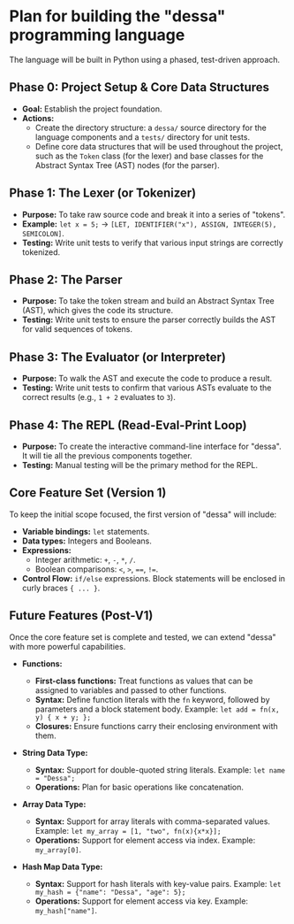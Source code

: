 # Plan for building the "dessa" programming language

The language will be built in Python using a phased, test-driven approach.

## Phase 0: Project Setup & Core Data Structures
*   **Goal:** Establish the project foundation.
*   **Actions:**
    *   Create the directory structure: a `dessa/` source directory for the language components and a `tests/` directory for unit tests.
    *   Define core data structures that will be used throughout the project, such as the `Token` class (for the lexer) and base classes for the Abstract Syntax Tree (AST) nodes (for the parser).

## Phase 1: The Lexer (or Tokenizer)
*   **Purpose:** To take raw source code and break it into a series of "tokens".
*   **Example:** `let x = 5;` -> `[LET, IDENTIFIER("x"), ASSIGN, INTEGER(5), SEMICOLON]`.
*   **Testing:** Write unit tests to verify that various input strings are correctly tokenized.

## Phase 2: The Parser
*   **Purpose:** To take the token stream and build an Abstract Syntax Tree (AST), which gives the code its structure.
*   **Testing:** Write unit tests to ensure the parser correctly builds the AST for valid sequences of tokens.

## Phase 3: The Evaluator (or Interpreter)
*   **Purpose:** To walk the AST and execute the code to produce a result.
*   **Testing:** Write unit tests to confirm that various ASTs evaluate to the correct results (e.g., `1 + 2` evaluates to `3`).

## Phase 4: The REPL (Read-Eval-Print Loop)
*   **Purpose:** To create the interactive command-line interface for "dessa". It will tie all the previous components together.
*   **Testing:** Manual testing will be the primary method for the REPL.

## Core Feature Set (Version 1)
To keep the initial scope focused, the first version of "dessa" will include:
*   **Variable bindings:** `let` statements.
*   **Data types:** Integers and Booleans.
*   **Expressions:**
    *   Integer arithmetic: `+`, `-`, `*`, `/`.
    *   Boolean comparisons: `<`, `>`, `==`, `!=`.
*   **Control Flow:** `if/else` expressions. Block statements will be enclosed in curly braces `{ ... }`.

## Future Features (Post-V1)

Once the core feature set is complete and tested, we can extend "dessa" with more powerful capabilities.

*   **Functions:**
    *   **First-class functions:** Treat functions as values that can be assigned to variables and passed to other functions.
    *   **Syntax:** Define function literals with the `fn` keyword, followed by parameters and a block statement body. Example: `let add = fn(x, y) { x + y; };`
    *   **Closures:** Ensure functions carry their enclosing environment with them.

*   **String Data Type:**
    *   **Syntax:** Support for double-quoted string literals. Example: `let name = "Dessa";`
    *   **Operations:** Plan for basic operations like concatenation.

*   **Array Data Type:**
    *   **Syntax:** Support for array literals with comma-separated values. Example: `let my_array = [1, "two", fn(x){x*x}];`
    *   **Operations:** Support for element access via index. Example: `my_array[0]`.

*   **Hash Map Data Type:**
    *   **Syntax:** Support for hash literals with key-value pairs. Example: `let my_hash = {"name": "Dessa", "age": 5};`
    *   **Operations:** Support for element access via key. Example: `my_hash["name"]`.
